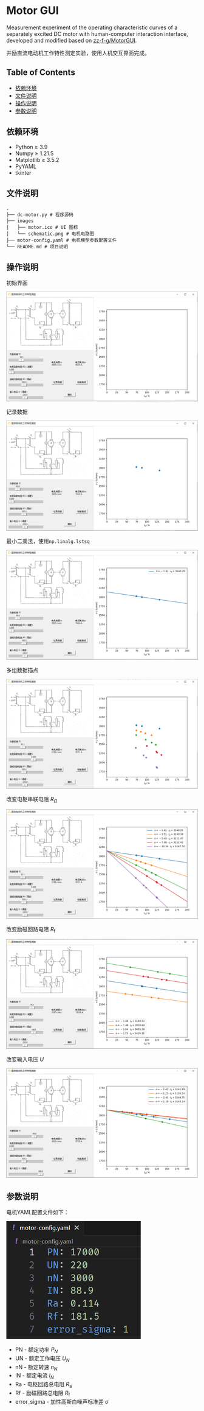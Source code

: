 # Motor GUI
Measurement experiment of the operating characteristic curves of a separately excited DC motor with human-computer interaction interface, developed and modified based on [zz-f-g/MotorGUI](https://github.com/zz-f-g/MotorGUI).

并励直流电动机工作特性测定实验，使用人机交互界面完成。

## Table of Contents
- [依赖环境](#依赖环境)
- [文件说明](#文件说明)
- [操作说明](#操作说明)
- [参数说明](#参数说明)


## 依赖环境
- Python $\ge$ 3.9
- Numpy $\ge$ 1.21.5
- Matplotlib $\ge$ 3.5.2
- PyYAML
- tkinter

## 文件说明
```shell
.
├── dc-motor.py # 程序源码
├── images
│   ├── motor.ico # UI 图标
│   └── schematic.png # 电机电路图
├── motor-config.yaml # 电机模型参数配置文件
└── README.md # 项目说明
```

## 操作说明
初始界面

![](./images/default.png)

记录数据

![](./images/scatter.png)

最小二乘法，使用`np.linalg.lstsq`

![](./images/fit.png)

多组数据描点

![](./images/R_changed_scatter.png)

改变电枢串联电阻 $R_{\Omega}$

![](./images/R_changed_fit.png)

改变励磁回路电阻 $R_{\text{f}}$

![](./images/Rf_changed_fit.png)

改变输入电压 $U$

![](./images/U_changed_fit.png)

## 参数说明
电机YAML配置文件如下：

![](./images/yaml.png)

- PN - 额定功率 $P_N$
- UN - 额定工作电压 $U_N$
- nN - 额定转速 $n_N$
- IN - 额定电流 $I_N$
- Ra - 电枢回路总电阻 $R_{\text{a}}$
- Rf - 励磁回路总电阻 $R_{\text{f}}$
- error_sigma - 加性高斯白噪声标准差 $\sigma$